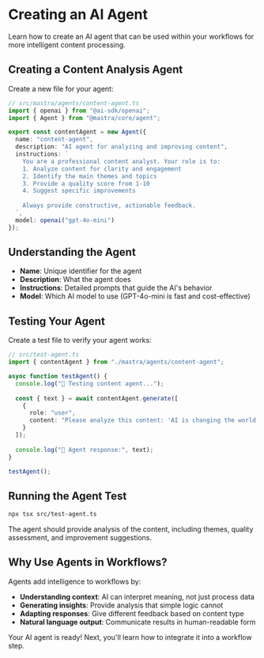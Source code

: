 # Creating an AI Agent

Learn how to create an AI agent that can be used within your workflows for more intelligent content processing.

## Creating a Content Analysis Agent

Create a new file for your agent:

```typescript
// src/mastra/agents/content-agent.ts
import { openai } from "@ai-sdk/openai";
import { Agent } from "@mastra/core/agent";

export const contentAgent = new Agent({
  name: "content-agent",
  description: "AI agent for analyzing and improving content",
  instructions: `
    You are a professional content analyst. Your role is to:
    1. Analyze content for clarity and engagement
    2. Identify the main themes and topics
    3. Provide a quality score from 1-10
    4. Suggest specific improvements
    
    Always provide constructive, actionable feedback.
  `,
  model: openai("gpt-4o-mini")
});
```

## Understanding the Agent

- **Name**: Unique identifier for the agent
- **Description**: What the agent does
- **Instructions**: Detailed prompts that guide the AI's behavior
- **Model**: Which AI model to use (GPT-4o-mini is fast and cost-effective)

## Testing Your Agent

Create a test file to verify your agent works:

```typescript
// src/test-agent.ts
import { contentAgent } from "./mastra/agents/content-agent";

async function testAgent() {
  console.log("🤖 Testing content agent...");
  
  const { text } = await contentAgent.generate([
    {
      role: "user",
      content: "Please analyze this content: 'AI is changing the world rapidly.'"
    }
  ]);
  
  console.log("🎯 Agent response:", text);
}

testAgent();
```

## Running the Agent Test

```bash
npx tsx src/test-agent.ts
```

The agent should provide analysis of the content, including themes, quality assessment, and improvement suggestions.

## Why Use Agents in Workflows?

Agents add intelligence to workflows by:
- **Understanding context**: AI can interpret meaning, not just process data
- **Generating insights**: Provide analysis that simple logic cannot
- **Adapting responses**: Give different feedback based on content type
- **Natural language output**: Communicate results in human-readable form

Your AI agent is ready! Next, you'll learn how to integrate it into a workflow step.